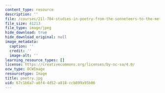 ```yaml
---
content_type: resource
description: ''
file: /courses/21l-704-studies-in-poetry-from-the-sonneteers-to-the-metaphysicals-spring-2006/67c1b6a7a6f44d52a818ccb899a95b06_poetry.jpg
file_size: 41213
file_type: image/jpeg
hide_download: true
hide_download_original: null
image_metadata:
  caption: ''
  credit: ''
  image-alt: ''
learning_resource_types: []
license: https://creativecommons.org/licenses/by-nc-sa/4.0/
ocw_type: OCWImage
resourcetype: Image
title: poetry.jpg
uid: 67c1b6a7-a6f4-4d52-a818-ccb899a95b06
---
```

